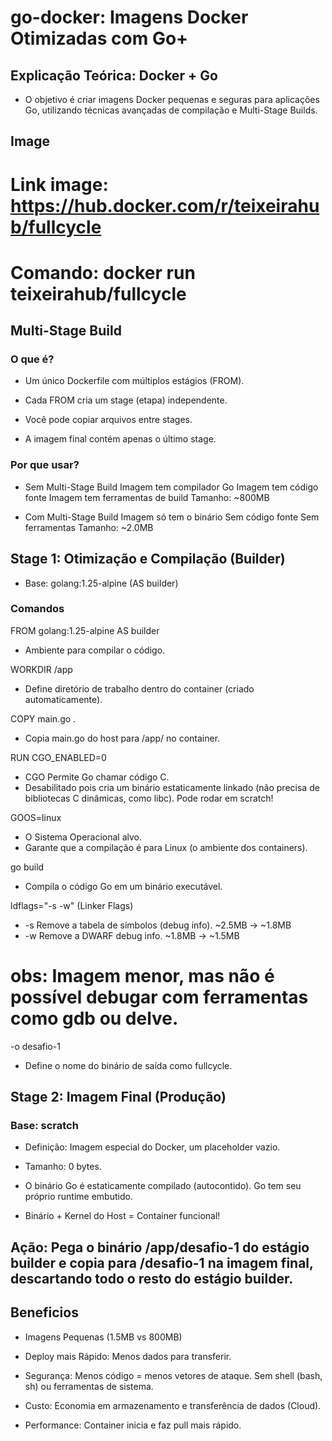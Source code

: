 # go-docker: Imagens Docker Otimizadas com Go+

## Explicação Teórica: Docker + Go
   - O objetivo é criar imagens Docker pequenas e seguras para aplicações Go, utilizando técnicas avançadas de compilação e Multi-Stage Builds.

## Image
# Link image: https://hub.docker.com/r/teixeirahub/fullcycle
# Comando: docker run teixeirahub/fullcycle

## Multi-Stage Build
### O que é?
- Um único Dockerfile com múltiplos estágios (FROM).

- Cada FROM cria um stage (etapa) independente.

- Você pode copiar arquivos entre stages.

- A imagem final contém apenas o último stage.

### Por que usar?

- Sem Multi-Stage Build
    Imagem tem compilador Go
    Imagem tem código fonte
    Imagem tem ferramentas de build
    Tamanho: ~800MB

- Com Multi-Stage Build
    Imagem só tem o binário
    Sem código fonte
    Sem ferramentas
    Tamanho: ~2.0MB 

## Stage 1: Otimização e Compilação (Builder)
- Base: golang:1.25-alpine (AS builder)

### Comandos
FROM golang:1.25-alpine AS builder
- Ambiente para compilar o código.

WORKDIR /app	
- Define diretório de trabalho dentro do container (criado automaticamente).

COPY main.go .	
- Copia main.go do host para /app/ no container.

RUN CGO_ENABLED=0 
- CGO Permite Go chamar código C.
- Desabilitado pois cria um binário estaticamente linkado (não precisa de bibliotecas C dinâmicas, como  libc). Pode rodar em scratch!
   
GOOS=linux 
- O Sistema Operacional alvo.
- Garante que a compilação é para Linux (o ambiente dos containers).     
    
go build 
- Compila o código Go em um binário executável.

ldflags="-s -w" (Linker Flags)
- -s Remove a tabela de símbolos (debug info).	~2.5MB → ~1.8MB
- -w Remove a DWARF debug info.	~1.8MB → ~1.5MB
# obs: Imagem menor, mas não é possível debugar com ferramentas como gdb ou delve.

-o desafio-1
- Define o nome do binário de saída como fullcycle.

## Stage 2: Imagem Final (Produção)
### Base: scratch
- Definição: Imagem especial do Docker, um placeholder vazio.

- Tamanho: 0 bytes.

- O binário Go é estaticamente compilado (autocontido). Go tem seu próprio runtime embutido. 

- Binário + Kernel do Host = Container funcional!


## Ação: Pega o binário /app/desafio-1 do estágio builder e copia para /desafio-1 na imagem final, descartando todo o resto do estágio builder.

## Beneficios
- Imagens Pequenas (1.5MB vs 800MB)

- Deploy mais Rápido: Menos dados para transferir.

- Segurança: Menos código = menos vetores de ataque. Sem shell (bash, sh) ou ferramentas de sistema.

- Custo: Economia em armazenamento e transferência de dados (Cloud).

- Performance: Container inicia e faz pull mais rápido.
